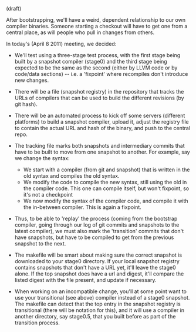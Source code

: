 (draft)

After bootstrapping, we'll have a weird, dependent relationship to our own compiler binaries. Someone starting a checkout will have to get one from a central place, as will people who pull in changes from others.

In today's (April 8 2011) meeting, we decided:

- We'll test using a three-stage test process, with the first stage being built by a snapshot compiler (stage0) and the third stage being expected to be the same as the second (either by LLVM code or by code/data sections) -- i.e. a 'fixpoint' where recompiles don't introduce new changes.

- There will be a file (snapshot registry) in the repository that tracks the URLs of compilers that can be used to build the different revisions (by git hash).

- There will be an automated process to kick off some servers (different platforms) to build a snapshot compiler, upload it, adjust the registry file to contain the actual URL and hash of the binary, and push to the central repo.

- The tracking file marks both snapshots and intermediary commits that have to be built to move from one snapshot to another. For example, say we change the syntax:

  - We start with a compiler (from git and snapshot) that is written in the old syntax and compiles the old syntax.
  - We modify the code to compile the new syntax, still using the old in the compiler code. This one can compile itself, but won't fixpoint, so it's not a checkpoint
  - We now modify the syntax of the compiler code, and compile it with the in-between compiler. This is again a fixpoint.

- Thus, to be able to 'replay' the process (coming from the bootstrap compiler, going through our log of git commits and snapshots to the latest compiler), we must also mark the 'transition' commits that don't have snapshots, but have to be compiled to get from the previous snapshot to the next.

- The makefile will be smart about making sure the correct snapshot is downloaded to your stage0 directory. If your local snapshot registry contains snapshots that don't have a URL yet, it'll leave the stage0 alone. If the top snapshot does have a url and digest, it'll compare the listed digest with the file present, and update if necessary.

- When working on an incompatible change, you'll at some point want to use your transitional (see above) compiler instead of a stage0 snapshot. The makefile can detect that the top entry in the snapshot registry is transitional (there will be notation for this), and it will use a compiler in another directory, say stage0.5, that you built before as part of the transition process.